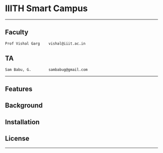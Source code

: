 # IIITH Smart Campus

************************************

## Faculty
	Prof Vishal Garg	vishal@iiit.ac.in
	
## TA
	Sam Babu, G.		sambabug@gmail.com

************************************

## Features

## Background

## Installation

## License

************************************